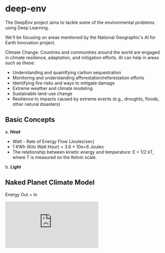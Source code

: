 # deep-env
The DeepEnv project aims to tackle some of the environmental problems using Deep Learning.

We'll be focusing on areas mentioned by the National Geographic's AI for Earth Innovation project.

Climate Change: Countries and communities around the world are engaged in climate resilience, adaptation, and mitigation efforts. AI can help in areas such as these:

- Understanding and quantifying carbon sequestration 
- Monitoring and understanding afforestation/reforestation efforts
- Identifying fire risks and ways to mitigate damage
- Extreme weather and climate modeling
- Sustainable land-use change
- Resilience to impacts caused by extreme events (e.g., droughts, floods, other natural disasters)


## Basic Concepts

a. ***Heat***
- Watt - Rate of Energy Flow (Joules/sec)
- 1 KWh (Kilo Watt Hour) = 3.6 * 10e+6 Joules
- The relationship between kinetic energy and temperature: E = 1/2 kT, where T is measured on the Kelvin scale.

b. ***Light***
 
 

## Naked Planet Climate Model

Energy Out = In

![First Model](https://latex.codecogs.com/gif.latex?Out%20Energy%20%3D%20%5Cepsilon%20%5Csigma%20T%5E%7B4%7D%5Ccdot%20A)
  

